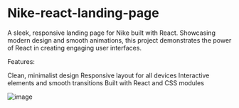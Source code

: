 # Nike-react-landing-page
A sleek, responsive landing page for Nike built with React. Showcasing modern design and smooth animations, this project demonstrates the power of React in creating engaging user interfaces.

Features:

Clean, minimalist design
Responsive layout for all devices
Interactive elements and smooth transitions
Built with React and CSS modules

![image](https://github.com/AnoopSingh87/Nike-react-landing-page/assets/144920611/51d3db1e-a254-48af-965c-1df5dfeb1dfa)
